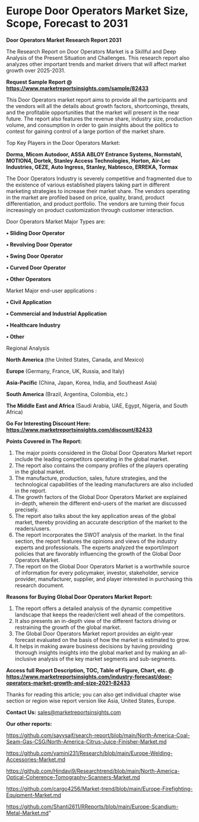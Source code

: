 # Europe Door Operators Market Size, Scope, Forecast to 2031

<strong>Door Operators Market Research Report 2031</strong>

The Research Report on Door Operators Market is a Skillful and Deep Analysis of the Present Situation and Challenges. This research report also analyzes other important trends and market drivers that will affect market growth over 2025-2031.

<strong>Request Sample Report @ <a href=https://www.marketreportsinsights.com/sample/82433>https://www.marketreportsinsights.com/sample/82433</a></strong>

This Door Operators market report aims to provide all the participants and the vendors will all the details about growth factors, shortcomings, threats, and the profitable opportunities that the market will present in the near future. The report also features the revenue share, industry size, production volume, and consumption in order to gain insights about the politics to contest for gaining control of a large portion of the market share.

Top Key Players in the Door Operators Market:

<strong>Dorma, Micom Autodoor, ASSA ABLOY Entrance Systems, Normstahl, MOTION4, Dortek, Stanley Access Technologies, Horton, Air-Lec Industries, GEZE, Auto Ingress, Stanley, Nabtesco, ERREKA, Tormax</strong>

The Door Operators Industry is severely competitive and fragmented due to the existence of various established players taking part in different marketing strategies to increase their market share. The vendors operating in the market are profiled based on price, quality, brand, product differentiation, and product portfolio. The vendors are turning their focus increasingly on product customization through customer interaction.

Door Operators Market Major Types are:

<strong>• Sliding Door Operator

• Revolving Door Operator

• Swing Door Operator

• Curved Door Operator

• Other Operators</strong>

Market Major end-user applications :

<strong>• Civil Application

• Commercial and Industrial Application

• Healthcare Industry

• Other</strong>

Regional Analysis

</u><strong><b>North America</b></strong> (the United States, Canada, and Mexico)

<strong><b>Europe </b></strong>(Germany, France, UK, Russia, and Italy)

<strong><b>Asia-Pacific</b></strong> (China, Japan, Korea, India, and Southeast Asia)

<strong><b>South America</b></strong> (Brazil, Argentina, Colombia, etc.)

<strong><b>The Middle East and Africa</b></strong> (Saudi Arabia, UAE, Egypt, Nigeria, and South Africa)

<strong>Go For Interesting Discount Here: <a href=https://www.marketreportsinsights.com/discount/82433>https://www.marketreportsinsights.com/discount/82433</a></strong>

<strong>Points Covered in The Report:</strong>
<ol>
  <li>The major points considered in the Global Door Operators Market report include the leading competitors operating in the global market.</li>
  <li>The report also contains the company profiles of the players operating in the global market.</li>
  <li>The manufacture, production, sales, future strategies, and the technological capabilities of the leading manufacturers are also included in the report.</li>
  <li>The growth factors of the Global Door Operators Market are explained in-depth, wherein the different end-users of the market are discussed precisely.</li>
  <li>The report also talks about the key application areas of the global market, thereby providing an accurate description of the market to the readers/users.</li>
  <li>The report incorporates the SWOT analysis of the market. In the final section, the report features the opinions and views of the industry experts and professionals. The experts analyzed the export/import policies that are favorably influencing the growth of the Global Door Operators Market.</li>
  <li>The report on the Global Door Operators Market is a worthwhile source of information for every policymaker, investor, stakeholder, service provider, manufacturer, supplier, and player interested in purchasing this research document.</li>
</ol>
<strong>Reasons for Buying Global Door Operators Market Report:</strong>

<ol>
  <li>The report offers a detailed analysis of the dynamic competitive landscape that keeps the reader/client well ahead of the competitors.</li>
  <li>It also presents an in-depth view of the different factors driving or restraining the growth of the global market.</li>
  <li>The Global Door Operators Market report provides an eight-year forecast evaluated on the basis of how the market is estimated to grow.</li>
  <li>It helps in making aware business decisions by having providing thorough insights insights into the global market and by making an all-inclusive analysis of the key market segments and sub-segments.</li>
</ol>
<strong>Access full Report Description, TOC, Table of Figure, Chart, etc. @ <a href=https://www.marketreportsinsights.com/industry-forecast/door-operators-market-growth-and-size-2021-82433>https://www.marketreportsinsights.com/industry-forecast/door-operators-market-growth-and-size-2021-82433</a></strong>


Thanks for reading this article; you can also get individual chapter wise section or region wise report version like Asia, United States, Europe.

<strong>Contact Us:</strong>
sales@marketreportsinsights.com

<strong>Our other reports:</strong>

<a href=https://github.com/sayysaif/search-report/blob/main/North-America-Coal-Seam-Gas-CSG/North-America-Citrus-Juice-Finisher-Market.md>https://github.com/sayysaif/search-report/blob/main/North-America-Coal-Seam-Gas-CSG/North-America-Citrus-Juice-Finisher-Market.md</a>

<a href=https://github.com/yamini231/Research/blob/main/Europe-Welding-Accessories-Market.md>https://github.com/yamini231/Research/blob/main/Europe-Welding-Accessories-Market.md</a>

<a href=https://github.com/Hindavi9/Researchtrend/blob/main/North-America-Optical-Coherence-Tomography-Scanners-Market.md>https://github.com/Hindavi9/Researchtrend/blob/main/North-America-Optical-Coherence-Tomography-Scanners-Market.md</a>

<a href=https://github.com/cargo4256/Market-trend/blob/main/Europe-Firefighting-Equipment-Market.md>https://github.com/cargo4256/Market-trend/blob/main/Europe-Firefighting-Equipment-Market.md</a>

<a href=https://github.com/Shanti2611/RReports/blob/main/Europe-Scandium-Metal-Market.md>https://github.com/Shanti2611/RReports/blob/main/Europe-Scandium-Metal-Market.md</a>"
